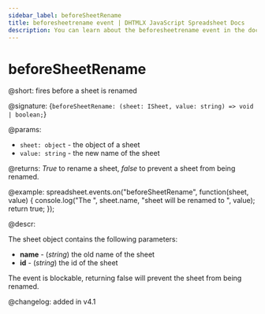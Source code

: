 ```yaml
---
sidebar_label: beforeSheetRename
title: beforesheetrename event | DHTMLX JavaScript Spreadsheet Docs
description: You can learn about the beforesheetrename event in the documentation of the DHTMLX JavaScript Spreadsheet library. Browse developer guides and API reference, try out code examples and live demos, and download a free 30-day evaluation version of DHTMLX Spreadsheet.
---
```


# beforeSheetRename

@short: fires before a sheet is renamed

@signature: {`beforeSheetRename: (sheet: ISheet, value: string) => void | boolean;`}

@params:
- `sheet: object` - the object of a sheet
- `value: string` - the new name of the sheet

@returns:
*True* to rename a sheet, *false* to prevent a sheet from being renamed.

@example:
spreadsheet.events.on("beforeSheetRename", function(sheet, value) {
    console.log("The ", sheet.name, "sheet will be renamed to ", value);
    return true;
});

@descr:

The sheet object contains the following parameters:

- **name** - (*string*) the old name of the sheet
- **id** - (*string*) the id of the sheet

The event is blockable, returning false will prevent the sheet from being renamed.

@changelog: added in v4.1
